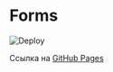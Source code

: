 # Forms

![Deploy](https://github.com/ElizabethKorn/propover/actions/workflows/deploy.yml/badge.svg)

Ссылка на [GitHub Pages](https://elizabethkorn.github.io/propover/)
